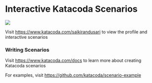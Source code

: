 # Interactive Katacoda Scenarios

[![](http://shields.katacoda.com/katacoda/saikirandusari/count.svg)](https://www.katacoda.com/saikirandusari "Get your profile on Katacoda.com")

Visit https://www.katacoda.com/saikirandusari to view the profile and interactive scenarios

### Writing Scenarios
Visit https://www.katacoda.com/docs to learn more about creating Katacoda scenarios

For examples, visit https://github.com/katacoda/scenario-example
